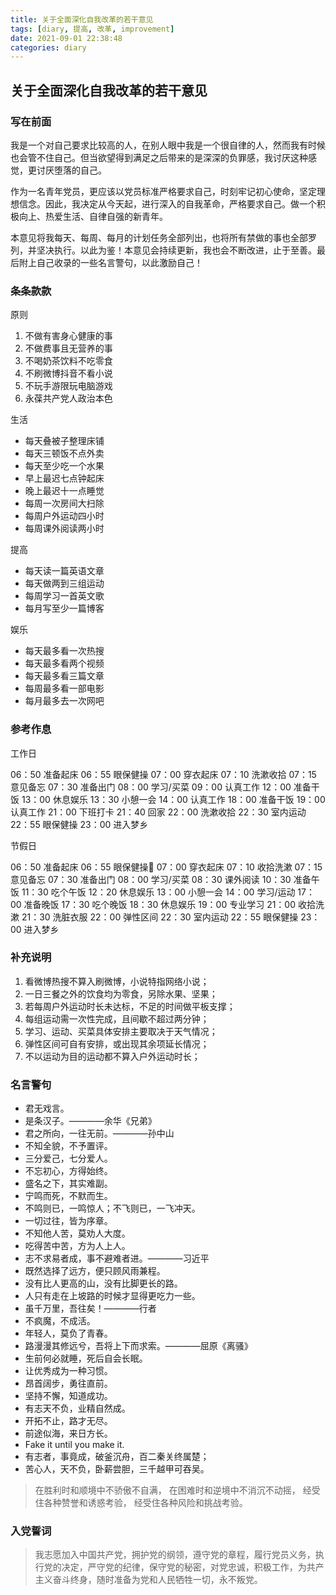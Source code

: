 ```yaml
---
title: 关于全面深化自我改革的若干意见
tags: [diary, 提高, 改革, improvement]
date: 2021-09-01 22:38:48
categories: diary
---
```


## 关于全面深化自我改革的若干意见

### 写在前面

我是一个对自己要求比较高的人，在别人眼中我是一个很自律的人，然而我有时候也会管不住自己。但当欲望得到满足之后带来的是深深的负罪感，我讨厌这种感觉，更讨厌堕落的自己。

作为一名青年党员，更应该以党员标准严格要求自己，时刻牢记初心使命，坚定理想信念。因此，我决定从今天起，进行深入的自我革命，严格要求自己。做一个积极向上、热爱生活、自律自强的新青年。

本意见将我每天、每周、每月的计划任务全部列出，也将所有禁做的事也全部罗列，并坚决执行。以此为鉴！本意见会持续更新，我也会不断改进，止于至善。最后附上自己收录的一些名言警句，以此激励自己！

<!-- more -->

### 条条款款

原则

1. 不做有害身心健康的事
2. 不做费事且无营养的事
3. 不喝奶茶饮料不吃零食
4. 不刷微博抖音不看小说
5. 不玩手游限玩电脑游戏
6. 永葆共产党人政治本色

生活

- 每天叠被子整理床铺
- 每天三顿饭不点外卖
- 每天至少吃一个水果
- 早上最迟七点钟起床
- 晚上最迟十一点睡觉
- 每周一次房间大扫除
- 每周户外运动四小时
- 每周课外阅读两小时

提高

- 每天读一篇英语文章
- 每天做两到三组运动
- 每周学习一首英文歌
- 每月写至少一篇博客

娱乐

- 每天最多看一次热搜
- 每天最多看两个视频
- 每天最多看三篇文章
- 每周最多看一部电影
- 每月最多去一次网吧

### 参考作息

工作日

06：50 准备起床
06：55 眼保健操
07：00 穿衣起床
07：10 洗漱收拾
07：15 意见备忘
07：30 准备出门
08：00 学习/买菜
09：00 认真工作
12：00 准备干饭
13：00 休息娱乐
13：30 小憩一会
14：00 认真工作
18：00 准备干饭
19：00 认真工作
21：00 下班打卡
21：40 回家
22：00 洗漱收拾
22：30 室内运动
22：55 眼保健操
23：00 进入梦乡

节假日

06：50 准备起床
06：55 眼保健操👀
07：00 穿衣起床
07：10 收拾洗漱
07：15 意见备忘
07：30 准备出门
08：00 学习/买菜
08：30 课外阅读
10：30 准备午饭
11：30 吃个午饭
12：20 休息娱乐
13：00 小憩一会
14：00 学习/运动
17：00 准备晚饭
17：30 吃个晚饭
18：30 休息娱乐
19：00 专业学习
21：00 收拾洗漱
21：30 洗脏衣服
22：00 弹性区间
22：30 室内运动
22：55 眼保健操
23：00 进入梦乡

### 补充说明

1. 看微博热搜不算入刷微博，小说特指网络小说；
2. 一日三餐之外的饮食均为零食，另除水果、坚果；
3. 若每周户外运动时长未达标，不足的时间做平板支撑；
4. 每组运动需一次性完成，且间歇不超过两分钟；
5. 学习、运动、买菜具体安排主要取决于天气情况；
6. 弹性区间可自有安排，或出现其余项延长情况；
7. 不以运动为目的运动都不算入户外运动时长；

### 名言警句

- 君无戏言。
- 是条汉子。————余华《兄弟》
- 君之所向，一往无前。————孙中山
- 不知全貌，不予置评。
- 三分爱己，七分爱人。
- 不忘初心，方得始终。
- 盛名之下，其实难副。
- 宁鸣而死，不默而生。
- 不鸣则已，一鸣惊人；不飞则已，一飞冲天。
- 一切过往，皆为序章。
- 不知他人苦，莫劝人大度。
- 吃得苦中苦，方为人上人。
- 志不求易者成，事不避难者进。————习近平
- 既然选择了远方，便只顾风雨兼程。
- 没有比人更高的山，没有比脚更长的路。
- 人只有走在上坡路的时候才显得更吃力一些。
- 虽千万里，吾往矣！————行者
- 不疯魔，不成活。
- 年轻人，莫负了青春。
- 路漫漫其修远兮，吾将上下而求索。————屈原《离骚》
- 生前何必就睡，死后自会长眠。
- 让优秀成为一种习惯。
- 昂首阔步，勇往直前。
- 坚持不懈，知道成功。
- 有志天不负，业精自然成。
- 开拓不止，路才无尽。
- 前途似海，来日方长。
- Fake it until you make it.
- 有志者，事竟成，破釜沉舟，百二秦关终属楚；
- 苦心人，天不负，卧薪尝胆，三千越甲可吞吴。

> 在胜利时和顺境中不骄傲不自满，
> 在困难时和逆境中不消沉不动摇，
> 经受住各种赞誉和诱惑考验，
> 经受住各种风险和挑战考验。

### 入党誓词

> 我志愿加入中国共产党，拥护党的纲领，遵守党的章程，履行党员义务，执行党的决定，严守党的纪律，保守党的秘密，对党忠诚，积极工作，为共产主义奋斗终身，随时准备为党和人民牺牲一切，永不叛党。
